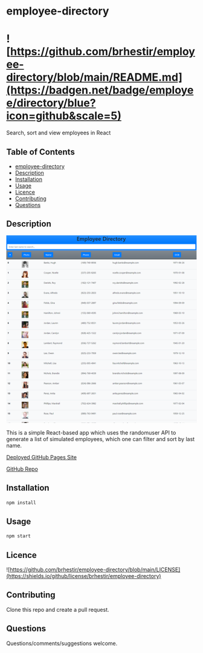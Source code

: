 # employee-directory

# ![https://github.com/brhestir/employee-directory/blob/main/README.md](https://badgen.net/badge/employee/directory/blue?icon=github&scale=5)

Search, sort and view employees in React

## Table of Contents

- [employee-directory](#employee-directory)
- [Description](#description)
- [Installation](#installation)
- [Usage](#usage)
- [Licence](#licence)
- [Contributing](#contributing)
- [Questions](#questions)

## Description

![](./assets/images/employee-directory.png)

This is a simple React-based app which uses the randomuser API to generate a list of simulated employees, which one can filter and sort by last name.

[Deployed GitHub Pages Site](https://brhestir.github.io/employee-directory/)

[GitHub Repo](https://www.github.com/brhestir/employee-directory)

## Installation

```bash
npm install
```

## Usage

```bash
npm start
```

## Licence

![https://github.com/brhestir/employee-directory/blob/main/LICENSE](https://shields.io/github/license/brhestir/employee-directory)

## Contributing

Clone this repo and create a pull request.

## Questions

Questions/comments/suggestions welcome.
